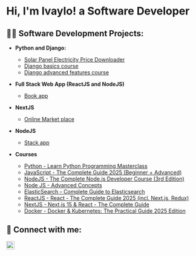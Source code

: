 <h1>Hi, I'm Ivaylo! a Software Developer</a></h1>

<h2>👨‍💻 Software Development Projects:</h2>

- <b>Python and Django:</b>
  - [Solar Panel Electricity Price Downloader](https://github.com/ivaylobandrov/DjangoAdvancedProjectITIDO)
  - [Django basics course](https://github.com/ivaylobandrov/devsearch)
  - [Django advanced features course](https://github.com/ivaylobandrov/myproject)
  
- <b>Full Stack Web App (ReactJS and NodeJS)</b>
  - [Book app](https://github.com/ivaylobandrov/ITIDONodeJSReact-Project)
- <b>NextJS</b>
  - [Online Market place](https://github.com/ivaylobandrov/OnlineMarketplaceItido)
- <b>NodeJS</b>
  - [Stack app](https://github.com/ivaylobandrov/StackNodeJsApp)
 
- <b>Courses</b>
  - [Python - Learn Python Programming Masterclass](https://www.udemy.com/course/python-the-complete-python-developer-course/?couponCode=ACCAGE0923)
  - [JavaScript - The Complete Guide 2025 (Beginner + Advanced)](https://www.udemy.com/course/javascript-the-complete-guide-2020-beginner-advanced/?couponCode=ACCAGE0923)
  - [NodeJS - The Complete Node.js Developer Course (3rd Edition)](https://www.udemy.com/course/the-complete-nodejs-developer-course-2/?couponCode=ACCAGE0923)
  - [Node JS - Advanced Concepts](https://www.udemy.com/course/advanced-node-for-developers/learn/lecture/9646826?start=0#overview)
  - [ElasticSearch - Complete Guide to Elasticsearch](https://www.udemy.com/course/elasticsearch-complete-guide/?couponCode=ACCAGE0923)
  - [ReactJS - React - The Complete Guide 2025 (incl. Next.js, Redux)](https://www.udemy.com/course/react-the-complete-guide-incl-redux/learn/lecture/8231756?start=0#overview)
  - [NextJS - Next.js 15 & React - The Complete Guide](https://www.udemy.com/course/nextjs-react-the-complete-guide/learn/lecture/41161466?start=0#overview)
  - [Docker - Docker & Kubernetes: The Practical Guide 2025 Edition](https://www.udemy.com/course/docker-kubernetes-the-practical-guide/?couponCode=ACCAGE0923)

<h2> 🤳 Connect with me:</h2>

[<img align="left" alt="JoshMadakor | LinkedIn" width="22px" src="https://cdn.jsdelivr.net/npm/simple-icons@v3/icons/linkedin.svg" />][linkedin]

[linkedin]: https://www.linkedin.com/in/ivaylo-bandrov-7819ba1aa

<!--
**joshmadakor1/joshmadakor1** is a ✨ _special_ ✨ repository because its `README.md` (this file) appears on your GitHub profile.
